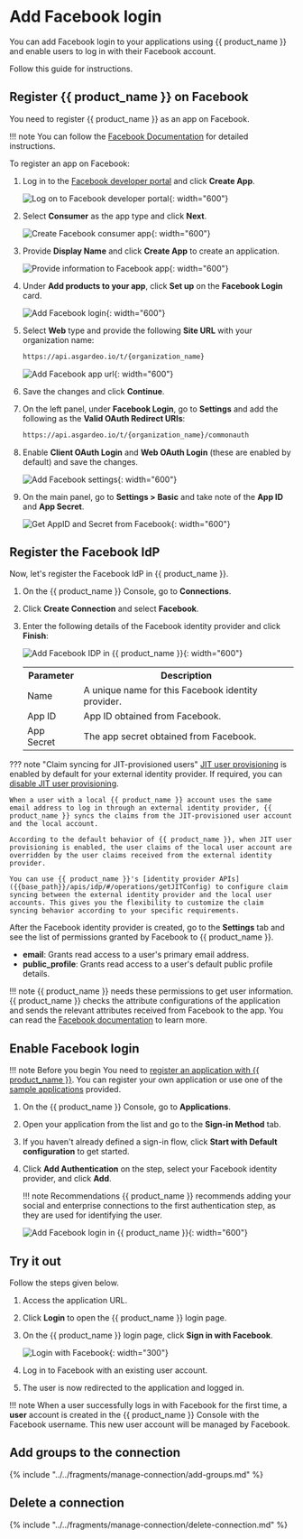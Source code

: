 # Add Facebook login

You can add Facebook login to your applications using {{ product_name }} and enable users to log in with their Facebook account.

Follow this guide for instructions.

## Register {{ product_name }} on Facebook
You need to register {{ product_name }} as an app on Facebook.

!!! note
    You can follow the [Facebook Documentation](https://developers.facebook.com/docs/development/create-an-app) for detailed instructions.

To register an app on Facebook:

1. Log in to the [Facebook developer portal](https://developers.facebook.com/apps) and click **Create App**.

    ![Log on to Facebook developer portal]({{base_path}}/assets/img/guides/idp/facebook-idp/facebook-developer-portal.jpg){: width="600"}

2. Select **Consumer** as the app type and click **Next**.

    ![Create Facebook consumer app]({{base_path}}/assets/img/guides/idp/facebook-idp/facebook-app-type.jpg){: width="600"}

3. Provide **Display Name** and click **Create App** to create an application.

    ![Provide information to Facebook app]({{base_path}}/assets/img/guides/idp/facebook-idp/facebook-app-info.jpg){: width="600"}

4. Under **Add products to your app**, click **Set up** on the **Facebook Login** card.

    ![Add Facebook login]({{base_path}}/assets/img/guides/idp/facebook-idp/add-facebook-login.jpg){: width="600"}

5. Select **Web** type and provide the following **Site URL** with your organization name:

    ```bash
    https://api.asgardeo.io/t/{organization_name}
    ```

    ![Add Facebook app url]({{base_path}}/assets/img/guides/idp/facebook-idp/facebook-app-url.jpg){: width="600"}

6. Save the changes and click **Continue**.

7. On the left panel, under **Facebook Login**, go to **Settings** and add the following as the **Valid OAuth Redirect URIs**:

    ```bash
    https://api.asgardeo.io/t/{organization_name}/commonauth
    ```

8. Enable **Client OAuth Login** and **Web OAuth Login** (these are enabled by default) and save the changes.

    ![Add Facebook settings]({{base_path}}/assets/img/guides/idp/facebook-idp/facebook-app-settings.jpg){: width="600"}

9. On the main panel, go to **Settings > Basic** and take note of the **App ID** and **App Secret**.

    ![Get AppID and Secret from Facebook]({{base_path}}/assets/img/guides/idp/facebook-idp/app-id-secret-from-facebook.png){: width="600"}

## Register the Facebook IdP

Now, let's register the Facebook IdP in {{ product_name }}.

1. On the {{ product_name }} Console, go to **Connections**.
2. Click **Create Connection** and select **Facebook**.
3. Enter the following details of the Facebook identity provider and click **Finish**:

    ![Add Facebook IDP in {{ product_name }}]({{base_path}}/assets/img/guides/idp/facebook-idp/add-facebook-idp.png){: width="600"}

    <table>
        <tr>
            <th>Parameter</th>
            <th>Description</th>
        </tr>
        <tr>
            <td>Name</td>
            <td>A unique name for this Facebook identity provider.</td>
        </tr>
        <tr>
            <td>App ID</td>
            <td>App ID obtained from Facebook.</td>
        </tr>
        <tr>
            <td>App Secret</td>
            <td>The app secret obtained from Facebook.</td>
        </tr>
    </table>

<!-- 4. If required, you can [disable JIT user provisioning]({{base_path}}/guides/authentication/jit-user-provisioning/). -->

??? note "Claim syncing for JIT-provisioned users"
    [JIT user provisioning]({{base_path}}/guides/authentication/jit-user-provisioning/) is enabled by default for your external identity provider. If required, you can [disable JIT user provisioning]({{base_path}}/guides/authentication/jit-user-provisioning/#disable-jit-user-provisioning).

    When a user with a local {{ product_name }} account uses the same email address to log in through an external identity provider, {{ product_name }} syncs the claims from the JIT-provisioned user account and the local account.

    According to the default behavior of {{ product_name }}, when JIT user provisioning is enabled, the user claims of the local user account are overridden by the user claims received from the external identity provider.

    You can use {{ product_name }}'s [identity provider APIs]({{base_path}}/apis/idp/#/operations/getJITConfig) to configure claim syncing between the external identity provider and the local user accounts. This gives you the flexibility to customize the claim syncing behavior according to your specific requirements.

After the Facebook identity provider is created, go to the **Settings** tab and see the list of permissions granted by Facebook to {{ product_name }}.

- **email**: Grants read access to a user's primary email address.
- **public_profile**: Grants read access to a user's default public profile details.  

!!! note
    {{ product_name }} needs these permissions to get user information. {{ product_name }} checks the attribute configurations of the application and sends the relevant attributes received from Facebook to the app. You can read the [Facebook documentation](https://developers.facebook.com/docs/permissions/reference) to learn more.

## Enable Facebook login

!!! note Before you begin
    You need to [register an application with {{ product_name }}]({{base_path}}/guides/applications/). You can register your own application or use one of the [sample applications]({{base_path}}/get-started/try-samples/) provided.

1. On the {{ product_name }} Console, go to **Applications**.
2. Open your application from the list and go to the **Sign-in Method** tab.
3. If you haven't already defined a sign-in flow, click **Start with Default configuration** to get started.
4. Click **Add Authentication** on the step, select your Facebook identity provider, and click **Add**.

    !!! note Recommendations
        {{ product_name }} recommends adding your social and enterprise connections to the first authentication step, as they are used for identifying the user.

    ![Add Facebook login in {{ product_name }}]({{base_path}}/assets/img/guides/idp/facebook-idp/add-facebook-federation-with-basic.png){: width="600"}

## Try it out

Follow the steps given below.

1. Access the application URL.

2. Click **Login** to open the {{ product_name }} login page.

3. On the {{ product_name }} login page, click **Sign in with Facebook**.

    ![Login with Facebook]({{base_path}}/assets/img/guides/idp/facebook-idp/sign-in-with-facebook.png){: width="300"}

4. Log in to Facebook with an existing user account.

5. The user is now redirected to the application and logged in.

!!! note
    When a user successfully logs in with Facebook for the first time, a **user** account is created in the {{ product_name }} Console with the Facebook username. This new user account will be managed by Facebook.

## Add groups to the connection

{% include "../../fragments/manage-connection/add-groups.md" %}

## Delete a connection

{% include "../../fragments/manage-connection/delete-connection.md" %}
